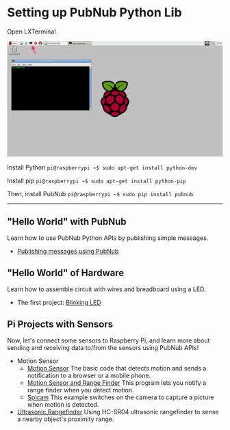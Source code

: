 # Setting up PubNub Python Lib


Open LXTerminal

![image](../images/LXTerminal.png)

Install Python
`pi@raspberrypi ~$ sudo apt-get install python-dev`

Install pip
`pi@raspberrypi ~$ sudo apt-get install python-pip`

Then, install PubNub
`pi@raspberrypi ~$ sudo pip install pubnub`

---

## "Hello World" with PubNub

Learn how to use PubNub Python APIs by publishing simple messages.

- [Publishing messages using PubNub](helloworld/)

## "Hello World" of Hardware

Learn how to assemble circuit with wires and breadboard using a LED.

- The first project: [Blinking LED](led/)



## Pi Projects with Sensors

Now, let's connect some sensors to Raspberry Pi, and learn more about sending and receiving data to/from the sensors using PubNub APIs!

- Motion Sensor
  * [Motion Sensor](motion-sensor/) The basic code that detects motion and sends a notification to a browser or a mobile phone.
  * [Motion Sensor and Range Finder](motion-and-range) This program lets you notify a range finder when you detect motion.
  * [Spicam](Spicam/) This example switches on the camera to capture a picture when motion is detected.
- [Ultrasonic Rangefinder](range-finder/) Using HC-SR04 ultrasonic rangefinder to sense a nearby object's proximity range.
